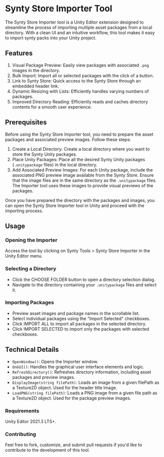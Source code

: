 # Synty Store Importer Tool

The Synty Store Importer tool is a Unity Editor extension designed to streamline the process of importing multiple asset packages from a local directory.
With a clean UI and an intuitive workflow, this tool makes it easy to import synty packs into your Unity project.

## Features

1. Visual Package Preview: Easily view packages with associated `.png` images in the directory.
2. Bulk Import: Import all or selected packages with the click of a button.
3. Link to Synty Store: Quick access to the Synty Store through an embedded header link.
4. Dynamic Resizing with Lists: Efficiently handles varying numbers of packages.
5. Improved Directory Reading: Efficiently reads and caches directory contents for a smooth user experience.

## Prerequisites

Before using the Synty Store Importer tool, you need to prepare the asset packages and associated preview images. Follow these steps:

1. Create a Local Directory: Create a local directory where you want to store the Synty Unity packages.
2. Place Unity Packages: Place all the desired Synty Unity packages (`.unitypackage` files) in the local directory.
3. Add Associated Preview Images: For each Unity package, include the associated PNG preview image available from the Synty Store. Ensure that the image files are in the same directory as the `.unitypackage` files. The Importer tool uses these images to provide visual previews of the packages.

Once you have prepared the directory with the packages and images, you can open the Synty Store Importer tool in Unity and proceed with the importing process.

## Usage

### Opening the Importer

Access the tool by clicking on Synty Tools > Synty Store Importer in the Unity Editor menu.

### Selecting a Directory

* Click the CHOOSE FOLDER button to open a directory selection dialog.
* Navigate to the directory containing your `.unitypackage` files and select it.

### Importing Packages

* Preview asset images and package names in the scrollable list.
* Select individual packages using the "Import Selected" checkboxes.
* Click IMPORT ALL to import all packages in the selected directory.
* Click IMPORT SELECTED to import only the packages with selected checkboxes.

## Technical Details

* `OpenWindow()`: Opens the Importer window.
* `OnGUI()`: Handles the graphical user interface elements and logic.
* `RefreshDirectory()`: Refreshes directory information, including asset packages and preview images.
* `DisplayImage(string filePath)`: Loads an image from a given filePath as a Texture2D object. Used for the header title Image.
* `LoadPNG(string filePath)`: Loads a PNG image from a given file path as a Texture2D object. Used for the package preview images.

### Requirements

Unity Editor 2021.3 LTS+.

### Contributing

Feel free to fork, customize, and submit pull requests if you'd like to contribute to the development of this tool.

